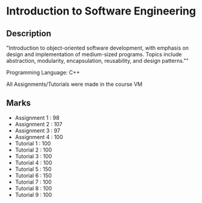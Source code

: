 # Introduction to Software Engineering

## Description
"Introduction to object-oriented software development, with emphasis on design and implementation of medium-sized programs. Topics include abstraction, modularity, encapsulation, reusability, and design patterns.""

Programming Language: C++

All Assignments/Tutorials were made in the course VM

## Marks
* Assignment 1 : 98
* Assignment 2 : 107
* Assignment 3 : 97
* Assignment 4 : 100
* Tutorial 1 : 100
* Tutorial 2 : 100
* Tutorial 3 : 100
* Tutorial 4 : 100
* Tutorial 5 : 150 
* Tutorial 6 : 150
* Tutorial 7 : 100
* Tutorial 8 : 100
* Tutorial 9 : 100
